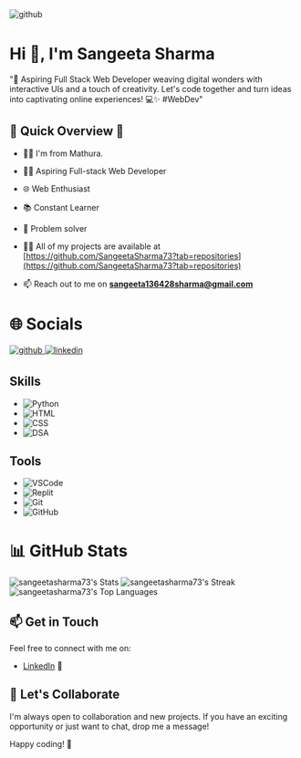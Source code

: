 
<img src="https://png.pngtree.com/background/20230525/original/pngtree-female-programmer-in-front-of-computer-screens-picture-image_2734159.jpg" alt=github style="margin-bottom: 5px;" />

<h1>Hi 👋, I'm Sangeeta Sharma</h1>

"🚀 Aspiring Full Stack Web Developer weaving digital wonders with interactive UIs and a touch of creativity. Let's code together and turn ideas into captivating online experiences! 💻✨ #WebDev"
 
## 🚀 Quick Overview 🚀
- 👨‍💻 I'm from Mathura.
- 👨‍💻 Aspiring Full-stack Web Developer
- 🌐 Web Enthusiast
- 📚 Constant Learner
- 🚀 Problem solver

- 👨‍💻 All of my projects are available at [https://github.com/SangeetaSharma73?tab=repositories](https://github.com/SangeetaSharma73?tab=repositories)

- 📫 Reach out to me on **sangeeta136428sharma@gmail.com**


<h1>🌐 Socials</h1>
<p align="left">
<a href="https://github.com/SangeetaSharma73" target="_blank">
<img src=https://img.shields.io/badge/github-%2324292e.svg?&style=for-the-badge&logo=github&logoColor=white alt=github style="margin-bottom: 5px;" />
</a>
<a href="https://www.linkedin.com/in/sangeeta-sharma-12609b253/" target="_blank">
<img src=https://img.shields.io/badge/linkedin-%231E77B5.svg?&style=for-the-badge&logo=linkedin&logoColor=white alt=linkedin style="margin-bottom: 5px;" />
</a>

## Skills
- ![Python](https://img.shields.io/badge/Python-3776AB?style=flat&logo=python&logoColor=white)
- ![HTML](https://img.shields.io/badge/HTML5-E34F26?style=flat&logo=html5&logoColor=white)
- ![CSS](https://img.shields.io/badge/CSS3-1572B6?style=flat&logo=css3&logoColor=white)
- ![DSA](https://img.shields.io/badge/Data_Structures_%26_Algorithms-0082C9?style=flat)

## Tools
- ![VSCode](https://img.shields.io/badge/VSCode-007ACC?style=flat&logo=visual-studio-code&logoColor=white)
- ![Replit](https://img.shields.io/badge/Replit-667881?style=flat&logo=replit&logoColor=white)
- ![Git](https://img.shields.io/badge/Git-F05032?style=flat&logo=git&logoColor=white)
- ![GitHub](https://img.shields.io/badge/GitHub-181717?style=flat&logo=github&logoColor=white)


<h1 align="left">📊 GitHub Stats</h1>

![sangeetasharma73's Stats](https://github-readme-stats.vercel.app/api?username=sangeetasharma73&theme=vue-dark&show_icons=true&hide_border=true&count_private=true)
![sangeetasharma73's Streak](https://github-readme-streak-stats.herokuapp.com/?user=sangeetasharma73&theme=vue-dark&hide_border=true)
![sangeetasharma73's Top Languages](https://github-readme-stats.vercel.app/api/top-langs/?username=sangeetasharma73&theme=vue-dark&show_icons=true&hide_border=true&layout=compact)

## 📫 Get in Touch

Feel free to connect with me on:

- [LinkedIn](https://www.linkedin.com/in/sangeeta-sharma-12609b253/) 📎

## 🤝 Let's Collaborate

I'm always open to collaboration and new projects. If you have an exciting opportunity or just want to chat, drop me a message!

Happy coding! 🚀
